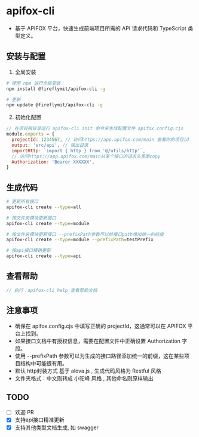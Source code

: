 # apifox-cli

- 基于 APIFOX 平台，快速生成前端项目所需的 API 请求代码和 TypeScript 类型定义。

## 安装与配置

1.  全局安装

```bash
# 使用 npm 进行全局安装：
npm install @fireflymit/apifox-cli -g

# 更新
npm update @fireflymit/apifox-cli -g

```

2.  初始化配置

```javascript
// 在项目根目录运行 apifox-cli init 命令来生成配置文件 apifox.config.cjs
module.exports = {
  projectId: 1234567, // 访问https://app.apifox.com/main 查看你的项目id
  output: 'src/api', // 输出目录
  importHttp: `import { http } from '@/utils/http'`,
  // 访问https://app.apifox.com/main从某个接口的请求头里面copy
  Authorization: 'Bearer XXXXXX',
}
```

## 生成代码

```bash
# 更新所有接口
apifox-cli create --type=all

# 按文件夹模块更新接口
apifox-cli create --type=module

# 按文件夹模块更新接口 --prefixPath参数可以给接口path增加统一的前缀
apifox-cli create --type=module --prefixPath=testPrefix

# 按api接口精确更新
apifox-cli create --type=api
```

## 查看帮助

```javascript
// 执行：apifox-cli help 查看帮助文档
```

<a name="MJeSI"></a>

## 注意事项

- 确保在 apifox.config.cjs 中填写正确的 projectId，这通常可以在 APIFOX 平台上找到。
- 如果接口文档中有授权信息，需要在配置文件中正确设置 Authorization 字段。
- 使用 --prefixPath 参数可以为生成的接口路径添加统一的前缀，这在某些项目结构中可能很有用。
- 默认 http封装方式 基于 alova.js , 生成代码风格为 Restful 风格
- 文件夹格式：中文则转成 小驼峰 风格 , 其他命名则原样输出

## TODO

- [ ] 欢迎 PR
- [x] 支持api接口精准更新
- [x] 支持其他类型文档生成, 如 swagger
